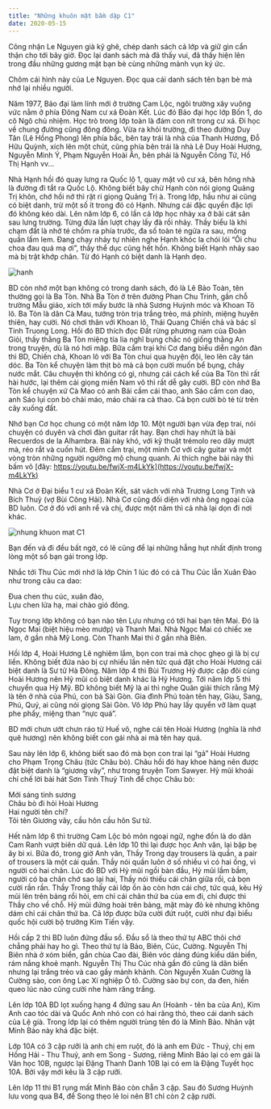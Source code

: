 ```yaml
---
title: "Những khuôn mặt bầm dập C1"
date: 2020-05-15
---
```

Công nhận Le Nguyen già kỹ ghê, chép danh sách cả lớp và giữ gìn cẩn thận cho tới bây giờ. Đọc lại danh sách mà đã thấy vui, đã thấy hiện lên trong đầu những gương mặt bạn bè cùng những mảnh vụn ký ức.

Chôm cái hình này của Le Nguyen. Đọc qua cái danh sách tên bạn bè mà nhớ lại nhiều người. 

Năm 1977, Bảo đại làm lính mới ở trường Cam Lộc, ngôi trường xây vuông vức nằm ở phía Đông Nam cư xá Đoàn Kết. Lúc đó Bảo đại học lớp Bốn 1, do cô Ngô chủ nhiệm. Học trò trong lớp toàn là đám con nít trong cư xá. Đi học về chung đường cũng đông đông. Vừa ra khỏi trường, đi theo đường Duy Tân (Lê Hồng Phong) lên phía bắc, bên tay trái là nhà của Thanh Hương, Đỗ Hữu Quỳnh, xích lên một chút, cũng phía bên trái là nhà Lê Duy Hoài Hương, Nguyễn Minh Ý, Phạm Nguyễn Hoài Ân, bên phải là Nguyễn Công Tứ, Hồ Thị Hạnh vv...

Nhà Hạnh hồi đó quay lưng ra Quốc lộ 1, quay mặt vô cư xá, bên hông nhà là đường đi tắt ra Quốc Lộ. Không biết bây chừ Hạnh còn nói giọng Quảng Trị khôn, chớ hồi nớ thì rặt ri giọng Quảng Trị à. 
Trong lớp, hầu như ai cũng có biệt danh, trừ một số ít trong đó có Hạnh. Nhưng cái đặc quyền đặc lợi đó không kéo dài. Lên năm lớp 6, có lần cả lớp học nhảy xa ở bãi cát sân sau lưng trường. Từng đứa lần lượt chạy lấy đà rồi nhảy. Thầy biểu là khi chạm đất là nhớ té chồm ra phía trước, đa số toàn té ngửa ra sau, mông quần lấm lem. Đang chạy nhảy tự nhiên nghe Hạnh khóc la chói lói “Ôi chu choa đau quá mạ ơi”, thầy thể dục cũng hết hồn. Không biết Hạnh nhảy sao mà bị trật khớp chân. Từ đó Hạnh có biệt danh là Hạnh dẹo.

![hanh](https://github.com/user-attachments/assets/c80172ea-5739-490c-927f-3ac4a3c9195b)


BD còn nhớ một bạn không có trong danh sách, đó là Lê Bảo Toàn, tên thường gọi là Ba Tòn. Nhà Ba Tòn ở trên đường Phan Chu Trinh, gần chỗ trường Mẫu giáo, xích tới mấy bước là nhà
Sương Huỳnh móc và Khoan Tô lô. Ba Tòn là dân Cà Mau, tướng tròn trịa trắng trẻo, má phính, miệng huyên thiên, hay cười. Nó chơi thân với Khoan lô, Thái Quang Chiến chả và bác sĩ Tinh Truong Long. Hồi đó BD thích đọc Đất rừng phương nam của Đoàn Giỏi, thấy thằng Ba Tòn miệng tía lia nghĩ bụng chắc nó giống thằng An trong truyện, dù là nó hơi mập. Bữa cắm trại khi Cơ đang biểu diễn ngón đàn thì BD, Chiến chả, Khoan lô với Ba Tòn chui qua huyện đội, leo lên cây tán dóc. Ba Tòn kể chuyện làm thịt bò mà cả bọn cười muốn bể bụng, chảy nước mắt. Câu chuyện thì không có gì, nhưng cái cách kể của Ba Tòn thì rất hài hước, lại thêm cái giọng miền Nam vô thì rất dễ gây cười. BD còn nhớ Ba Tòn kể chuyện xứ Cà Mao có anh Bải cầm cái thao, anh Sáo cầm con dao, anh Sáo lụi con bò chải máo, máo chải ra cả thao. Cả bọn cười bò té từ trên cây xuống đất.

Nhớ bạn Cơ học chung có một năm lớp 10. Một người bạn vừa đẹp trai, nói chuyện có duyên và chơi đàn guitar rất hay. Bạn chơi hay nhứt là bài Recuerdos de la Alhambra. Bài này khó, với kỹ thuật trémolo reo dây mượt mà, réo rắt và cuốn hút. Đêm cắm trại, một mình Cơ với cây guitar và một vòng tròn những người ngưỡng mộ chung quanh. Ai thích nghe bài này thì bấm vô [đây: https://youtu.be/fwjX-m4LkYk](https://youtu.be/fwjX-m4LkYk)

Nhà Cơ ở Đại biểu 1 cư xá Đoàn Kết, sát vách với nhà Trương Long Tịnh và Bích Thuỷ (vợ Bùi Công Hải). Nhà Cơ cũng đối diện với nhà ông ngoại của BD luôn. Cơ ở đó với anh rể và chị, được một năm thì cả nhà lại dọn đi nơi khác.

![nhung khuon mat C1](https://github.com/user-attachments/assets/254514d4-a22f-469b-b094-dc2f700fc70d)

Bạn đến và đi đều bất ngờ, có lẽ cũng để lại những hẫng hụt nhất định trong lòng một số bạn gái trong lớp.

Nhắc tới Thu Cúc mới nhớ là lớp Chín 1 lúc đó có cả Thu Cúc lẫn Xuân Đào như trong câu ca dao:

Đua chen thu cúc, xuân đào,  
Lựu chen lửa hạ, mai chào gió đông.

Tuy trong lớp không có bạn nào tên Lựu nhưng có tới hai bạn tên Mai. Đó là Ngọc Mai (biệt hiệu mèo mướp) và Thanh Mai.
Nhà Ngọc Mai có chiếc xe lam, ở gần nhà Mỹ Long. Còn Thanh Mai thì ở gần nhà Biên.

Hồi lớp 4, Hoài Hương Lê nghiêm lắm, bọn con trai mà chọc ghẹo gì là bị cự liền. Không biết đứa nào bị cự nhiều lần nên tức quá đặt cho Hoài Hương cái biệt danh là Sư tử Hà Đông. Năm lớp 4 thì Bùi Trương Hỷ được cặp đôi cùng Hoài Hương nên Hỷ mũi có biệt danh khác là Hỷ Hương. Tới năm lớp 5 thì chuyển qua Hỷ Mỹ. BD không biết Mỹ là ai thì nghe Quân giải thích rằng Mỹ là tên ở nhà của Phú, con bà Sài Gòn. Gia đình Phú toàn tên hay, Giàu, Sang, Phú, Quý, ai cũng nói giọng Sài Gòn. Vô lớp Phú hay lấy quyển vở làm quạt phe phẩy, miệng than “nực quá”. 

BD mới chưn ướt chưn ráo từ Huế vô, nghe cái tên Hoài Hương (nghĩa là nhớ quê hương) nên không biết con gái nhà ai mà tên hay quá.

Sau này lên lớp 6, không biết sao đó mà bọn con trai lại “gả” Hoài Hương cho Phạm Trọng Châu (tức Châu bò). Châu hồi đó hay khoe hàng nên được đặt biệt danh là “giương vây”, như trong truyện Tom Sawyer. Hỷ mũi khoái chí chế lời bài hát Sơn Tinh Thuỷ Tinh để chọc Châu bò:

Mới sáng tinh sương  
Châu bò đi hỏi Hoài Hương  
Hai người tên chi?  
Tôi tên Giương vây, cầu hôn cầu hôn Sư tử.  

Hết năm lớp 6 thì trường Cam Lộc bỏ môn ngoại ngữ, nghe đồn là do dân Cam Ranh vượt biên dữ quá. Lên lớp 10 thì lại được học Anh văn, lại bập bẹ ây bi xi. Bữa đó, trong giờ Anh văn, Thầy Trong dạy trousers là quần, a pair of trousers là một cái quần. Thầy nói quần luôn ở số nhiều vì có hai ống, vì người có hai chân. Lúc đó BD với Hỷ mũi ngồi bàn đầu, Hỷ mũi lầm bầm, người có ba chân chớ sao lại hai, Thầy nói thiếu cái chân giữa rồi, cả bọn cười rần rần. Thầy Trong thấy cái lớp ồn ào còn hơn cái chợ, tức quá, kêu Hỷ mũi lên trên bảng rồi hỏi, em chỉ cái chân thứ ba của em đi, chỉ được thì Thầy cho về chỗ. Hỷ mũi đứng hoài trên bảng, mặt mày đỏ kè nhưng không dám chỉ cái chân thứ ba. Cả lớp được bữa cười đứt ruột, cười như đại biểu quốc hội cười bộ trưởng Kim Tiến vậy.

Hồi cấp 2 thì BD luôn đứng đầu sổ. Đầu sổ là theo thứ tự ABC thôi chớ chẳng phải hay ho gì. Theo thứ tự là Bảo, Biên, Cúc, Cường. Nguyễn Thị Biên nhà ở xóm biển, gần chùa Cao đài, Biên vóc dáng đúng kiểu dân biển, rám nắng khoẻ mạnh. Nguyễn Thị Thu Cúc nhà gần đó cũng là dân biển nhưng lại trắng trẻo và cao gầy mảnh khảnh. Còn Nguyễn Xuân Cường là Cường sào, con ông Lạc Xí nghiệp Ô tô. Cường sào bự con, da đen, hiền queo lúc nào cũng cười nhe hàm răng trắng.

Lên lớp 10A BD lọt xuống hạng 4 đứng sau An (Hoành - tên ba của An), Kim Anh cao tóc dài và Quốc Anh nhỏ con có hai răng thỏ, theo cái danh sách của Lệ già. Trong lớp lại có thêm người trùng tên đó là Minh Bảo. Nhân vật Minh Bảo này khá đặc biệt.

Lớp 10A có 3 cặp rưỡi là anh chị em ruột, đó là anh em Đức - Thuý, chị em Hồng Hải - Thu Thuỷ, anh em Song - Sương, riêng Minh Bảo lại có em gái là Vân học 10B, ngược lại Đặng Thanh Danh 10B lại có em là Đặng Tuyết học 10A. Bởi vậy mới kêu là 3 cặp rưỡi.

Lên lớp 11 thì B1 rụng mất Minh Bảo còn chẵn 3 cặp. Sau đó Sương Huỳnh lưu vong qua B4, để Song thẹo lẻ loi nên B1 chỉ còn 2 cặp rưỡi.
